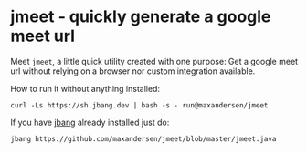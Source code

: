 # jmeet - quickly generate a google meet url

Meet `jmeet`, a little quick utility created with one purpose: Get a google meet url without 
relying on a browser nor custom integration available.

How to run it without anything installed:

    curl -Ls https://sh.jbang.dev | bash -s - run@maxandersen/jmeet

If you have [jbang](https://jbang.dev) already installed just do:

    jbang https://github.com/maxandersen/jmeet/blob/master/jmeet.java

